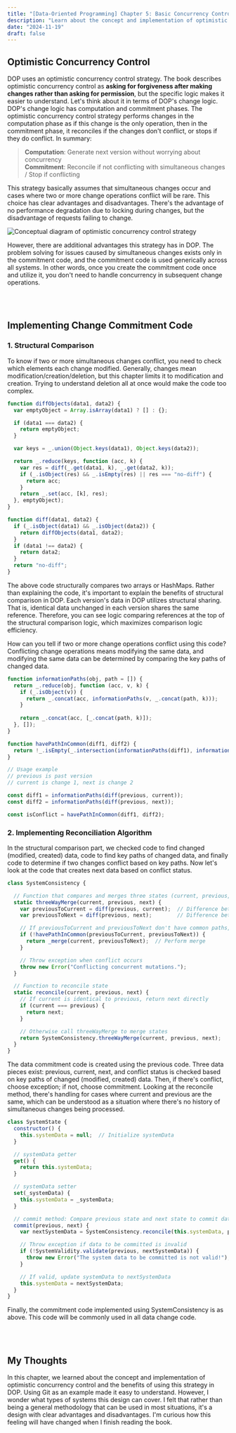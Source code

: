 ```yaml
---
title: "[Data-Oriented Programming] Chapter 5: Basic Concurrency Control"
description: "Learn about the concept and implementation of optimistic concurrency control strategy used in DOP, and implementing change commitment code through structural comparison."
date: "2024-11-19"
draft: false
---
```


## Optimistic Concurrency Control

DOP uses an optimistic concurrency control strategy. The book describes optimistic concurrency control as **asking for forgiveness after making changes rather than asking for permission**, but the specific logic makes it easier to understand. Let's think about it in terms of DOP's change logic. DOP's change logic has computation and commitment phases. The optimistic concurrency control strategy performs changes in the computation phase as if this change is the only operation, then in the commitment phase, it reconciles if the changes don't conflict, or stops if they do conflict. In summary:

> **Computation**: Generate next version without worrying about concurrency  
> **Commitment**: Reconcile if not conflicting with simultaneous changes / Stop if conflicting

This strategy basically assumes that simultaneous changes occur and cases where two or more change operations conflict will be rare. This choice has clear advantages and disadvantages. There's the advantage of no performance degradation due to locking during changes, but the disadvantage of requests failing to change.

![Conceptual diagram of optimistic concurrency control strategy](./diagram-1.webp)

However, there are additional advantages this strategy has in DOP. The problem solving for issues caused by simultaneous changes exists only in the commitment code, and the commitment code is used generically across all systems. In other words, once you create the commitment code once and utilize it, you don't need to handle concurrency in subsequent change operations.

<br></br>

## Implementing Change Commitment Code

### 1. Structural Comparison

To know if two or more simultaneous changes conflict, you need to check which elements each change modified. Generally, changes mean modification/creation/deletion, but this chapter limits it to modification and creation. Trying to understand deletion all at once would make the code too complex.

```javascript
function diffObjects(data1, data2) {
  var emptyObject = Array.isArray(data1) ? [] : {};

  if (data1 === data2) {
    return emptyObject;
  }

  var keys = _.union(Object.keys(data1), Object.keys(data2));

  return _.reduce(keys, function (acc, k) {
    var res = diff(_.get(data1, k), _.get(data2, k));
    if (_.isObject(res) && _.isEmpty(res) || res === "no-diff") {
      return acc;
    }
    return _.set(acc, [k], res);
  }, emptyObject);
}

function diff(data1, data2) {
  if (_.isObject(data1) && _.isObject(data2)) {
    return diffObjects(data1, data2);
  }
  if (data1 !== data2) {
    return data2;
  }
  return "no-diff";
}
```

The above code structurally compares two arrays or HashMaps. Rather than explaining the code, it's important to explain the benefits of structural comparison in DOP. Each version's data in DOP utilizes structural sharing. That is, identical data unchanged in each version shares the same reference. Therefore, you can see logic comparing references at the top of the structural comparison logic, which maximizes comparison logic efficiency.

How can you tell if two or more change operations conflict using this code? Conflicting change operations means modifying the same data, and modifying the same data can be determined by comparing the key paths of changed data.

```javascript
function informationPaths(obj, path = []) {
  return _.reduce(obj, function (acc, v, k) {
    if (_.isObject(v)) {
      return _.concat(acc, informationPaths(v, _.concat(path, k)));
    }
    
    return _.concat(acc, [_.concat(path, k)]);
  }, []);
}

function havePathInCommon(diff1, diff2) {
  return !_.isEmpty(_.intersection(informationPaths(diff1), informationPaths(diff2)));
}

// Usage example
// previous is past version
// current is change 1, next is change 2

const diff1 = informationPaths(diff(previous, current));
const diff2 = informationPaths(diff(previous, next));

const isConflict = havePathInCommon(diff1, diff2);
```

### 2. Implementing Reconciliation Algorithm

In the structural comparison part, we checked code to find changed (modified, created) data, code to find key paths of changed data, and finally code to determine if two changes conflict based on key paths. Now let's look at the code that creates next data based on conflict status.

```javascript
class SystemConsistency {

  // Function that compares and merges three states (current, previous, next)
  static threeWayMerge(current, previous, next) {
    var previousToCurrent = diff(previous, current);  // Difference between previous and current
    var previousToNext = diff(previous, next);        // Difference between previous and next

    // If previousToCurrent and previousToNext don't have common paths, merging is possible
    if (!havePathInCommon(previousToCurrent, previousToNext)) {
      return _merge(current, previousToNext);  // Perform merge
    }

    // Throw exception when conflict occurs
    throw new Error("Conflicting concurrent mutations.");
  }

  // Function to reconcile state
  static reconcile(current, previous, next) {
    // If current is identical to previous, return next directly
    if (current === previous) {
      return next;
    }

    // Otherwise call threeWayMerge to merge states
    return SystemConsistency.threeWayMerge(current, previous, next);
  }
}
```

The data commitment code is created using the previous code. Three data pieces exist: previous, current, next, and conflict status is checked based on key paths of changed (modified, created) data. Then, if there's conflict, choose exception; if not, choose commitment. Looking at the reconcile method, there's handling for cases where current and previous are the same, which can be understood as a situation where there's no history of simultaneous changes being processed.

```javascript
class SystemState {
  constructor() {
    this.systemData = null;  // Initialize systemData
  }

  // systemData getter
  get() {
    return this.systemData;
  }

  // systemData setter
  set(_systemData) {
    this.systemData = _systemData;
  }

  // commit method: Compare previous state and next state to commit data
  commit(previous, next) {
    var nextSystemData = SystemConsistency.reconcile(this.systemData, previous, next);

    // Throw exception if data to be committed is invalid
    if (!SystemValidity.validate(previous, nextSystemData)) {
      throw new Error("The system data to be committed is not valid!");
    }

    // If valid, update systemData to nextSystemData
    this.systemData = nextSystemData;
  }
}
```

Finally, the commitment code implemented using SystemConsistency is as above. This code will be commonly used in all data change code.

<br></br>

## My Thoughts

In this chapter, we learned about the concept and implementation of optimistic concurrency control and the benefits of using this strategy in DOP. Using Git as an example made it easy to understand. However, I wonder what types of systems this design can cover. I felt that rather than being a general methodology that can be used in most situations, it's a design with clear advantages and disadvantages. I'm curious how this feeling will have changed when I finish reading the book.